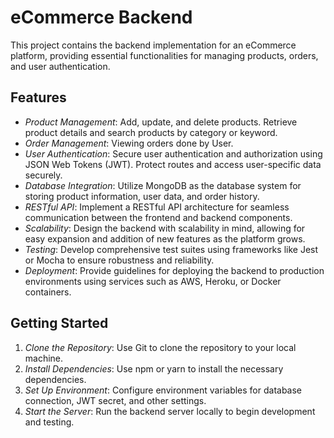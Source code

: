 # eCommerce Backend

This project contains the backend implementation for an eCommerce platform, providing essential functionalities for managing products, orders, and user authentication.

## Features

- *Product Management*: Add, update, and delete products. Retrieve product details and search products by category or keyword.
- *Order Management*: Viewing orders done by User.
- *User Authentication*: Secure user authentication and authorization using JSON Web Tokens (JWT). Protect routes and access user-specific data securely.
- *Database Integration*: Utilize MongoDB as the database system for storing product information, user data, and order history.
- *RESTful API*: Implement a RESTful API architecture for seamless communication between the frontend and backend components.
- *Scalability*: Design the backend with scalability in mind, allowing for easy expansion and addition of new features as the platform grows.
- *Testing*: Develop comprehensive test suites using frameworks like Jest or Mocha to ensure robustness and reliability.
- *Deployment*: Provide guidelines for deploying the backend to production environments using services such as AWS, Heroku, or Docker containers.

## Getting Started

1. *Clone the Repository*: Use Git to clone the repository to your local machine.
2. *Install Dependencies*: Use npm or yarn to install the necessary dependencies.
3. *Set Up Environment*: Configure environment variables for database connection, JWT secret, and other settings.
4. *Start the Server*: Run the backend server locally to begin development and testing.

